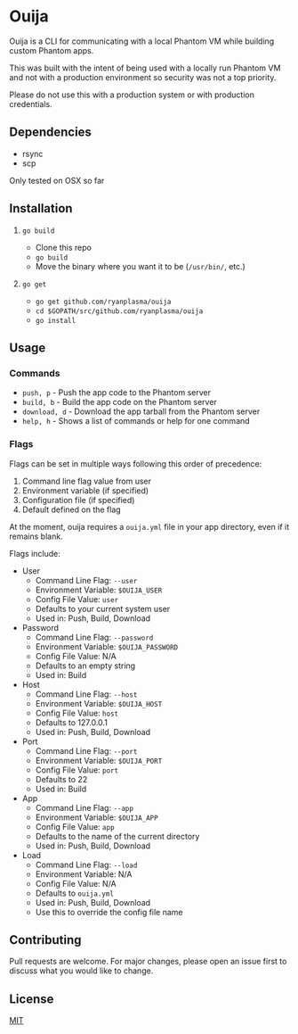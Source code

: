 # Ouija

Ouija is a CLI for communicating with a local Phantom VM while building custom Phantom apps.

This was built with the intent of being used with a locally run Phantom VM and not with a production environment so security was not a top priority.

Please do not use this with a production system or with production credentials.

## Dependencies

- rsync
- scp

Only tested on OSX so far

## Installation

1. `go build`

   - Clone this repo
   - `go build`
   - Move the binary where you want it to be (`/usr/bin/`, etc.)

2. `go get`
   - `go get github.com/ryanplasma/ouija`
   - `cd $GOPATH/src/github.com/ryanplasma/ouija`
   - `go install`

## Usage

### Commands

- `push, p` - Push the app code to the Phantom server
- `build, b` - Build the app code on the Phantom server
- `download, d` - Download the app tarball from the Phantom server
- `help, h` - Shows a list of commands or help for one command

### Flags

Flags can be set in multiple ways following this order of precedence:

1. Command line flag value from user
2. Environment variable (if specified)
3. Configuration file (if specified)
4. Default defined on the flag

At the moment, ouija requires a `ouija.yml` file in your app directory, even if it remains blank.

Flags include:

- User
  - Command Line Flag: `--user`
  - Environment Variable: `$OUIJA_USER`
  - Config File Value: `user`
  - Defaults to your current system user
  - Used in: Push, Build, Download
- Password
  - Command Line Flag: `--password`
  - Environment Variable: `$OUIJA_PASSWORD`
  - Config File Value: N/A
  - Defaults to an empty string
  - Used in: Build
- Host
  - Command Line Flag: `--host`
  - Environment Variable: `$OUIJA_HOST`
  - Config File Value: `host`
  - Defaults to 127.0.0.1
  - Used in: Push, Build, Download
- Port
  - Command Line Flag: `--port`
  - Environment Variable: `$OUIJA_PORT`
  - Config File Value: `port`
  - Defaults to 22
  - Used in: Build
- App
  - Command Line Flag: `--app`
  - Environment Variable: `$OUIJA_APP`
  - Config File Value: `app`
  - Defaults to the name of the current directory
  - Used in: Push, Build, Download
- Load
  - Command Line Flag: `--load`
  - Environment Variable: N/A
  - Config File Value: N/A
  - Defaults to `ouija.yml`
  - Used in: Push, Build, Download
  - Use this to override the config file name

## Contributing

Pull requests are welcome. For major changes, please open an issue first to discuss what you would like to change.

## License

[MIT](https://choosealicense.com/licenses/mit/)
